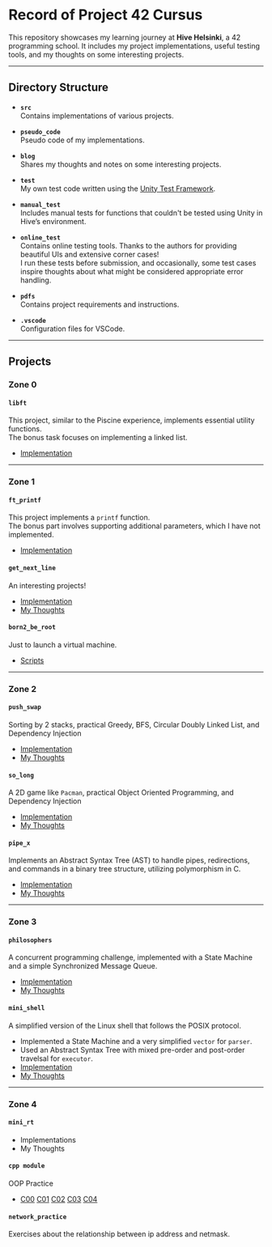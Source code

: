 # Record of Project 42 Cursus

This repository showcases my learning journey at **Hive Helsinki**, a 42 programming school. It includes my project implementations, useful testing tools, and my thoughts on some interesting projects.

---

## Directory Structure

- **`src`**  
  Contains implementations of various projects.

- **`pseudo_code`**  
  Pseudo code of my implementations.

- **`blog`**  
  Shares my thoughts and notes on some interesting projects.

- **`test`**  
  My own test code written using the [Unity Test Framework](https://github.com/ThrowTheSwitch/Unity).

- **`manual_test`**  
  Includes manual tests for functions that couldn't be tested using Unity in Hive’s environment.

- **`online_test`**  
  Contains online testing tools. Thanks to the authors for providing beautiful UIs and extensive corner cases!  
  I run these tests before submission, and occasionally, some test cases inspire thoughts about what might be considered appropriate error handling.

- **`pdfs`**  
  Contains project requirements and instructions.

- **`.vscode`**  
  Configuration files for VSCode.

---

## Projects

### **Zone 0**

#### **`libft`**  
This project, similar to the Piscine experience, implements essential utility functions.  
The bonus task focuses on implementing a linked list.  
- [Implementation](https://github.com/danielxfeng/42cursus/tree/main/src/libft)

---

### **Zone 1**

#### **`ft_printf`**  
This project implements a `printf` function.  
The bonus part involves supporting additional parameters, which I have not implemented.  
- [Implementation](https://github.com/danielxfeng/42cursus/tree/main/src/ft_printf)

#### **`get_next_line`**  
An interesting projects!  
- [Implementation](https://github.com/danielxfeng/42cursus/tree/main/src/get_next_line)  
- [My Thoughts](https://github.com/danielxfeng/42cursus/tree/main/blog/get_next_line.md)

#### **`born2_be_root`**
Just to launch a virtual machine.
- [Scripts](https://github.com/danielxfeng/42cursus/tree/main/src/born2_be_root)  

---

### **Zone 2**

#### **`push_swap`**
Sorting by 2 stacks, practical Greedy, BFS, Circular Doubly Linked List, and Dependency Injection
- [Implementation](https://github.com/danielxfeng/42cursus/tree/main/src/push_swap)  
- [My Thoughts](https://github.com/danielxfeng/42cursus/tree/main/blog/push_swap.md)

#### **`so_long`**
A 2D game like `Pacman`, practical Object Oriented Programming, and Dependency Injection
- [Implementation](https://github.com/danielxfeng/42cursus/tree/main/src/so_long)  
- [My Thoughts](https://github.com/danielxfeng/42cursus/tree/main/blog/so_long.md)

#### **`pipe_x`**
Implements an Abstract Syntax Tree (AST) to handle pipes, redirections, and commands in a binary tree structure, utilizing polymorphism in C.
- [Implementation](https://github.com/danielxfeng/42cursus/tree/main/src/pipe_x) 
- [My Thoughts](https://github.com/danielxfeng/42cursus/tree/main/blog/pipex.md)

---

### **Zone 3**

#### **`philosophers`**
A concurrent programming challenge, implemented with a State Machine and a simple Synchronized Message Queue.
- [Implementation](https://github.com/danielxfeng/42cursus/tree/main/src/philo/philo)
- [My Thoughts](https://github.com/danielxfeng/42cursus/tree/main/blog/philosopher.md)

#### **`mini_shell`**
A simplified version of the Linux shell that follows the POSIX protocol.
 - Implemented a State Machine and a very simplified `vector` for `parser`.
 - Used an Abstract Syntax Tree with mixed pre-order and post-order travelsal for `executor`.
- [Implementation](https://github.com/danielxfeng/42-minishell)
- [My Thoughts](https://github.com/danielxfeng/42-minishell/blob/main/README.md)

---

### **Zone 4**

#### **`mini_rt`**
- Implementations
- My Thoughts

#### **`cpp module`**
OOP Practice
- [C00](https://github.com/danielxfeng/42cursus/tree/main/src/cpp00) [C01](https://github.com/danielxfeng/42cursus/tree/main/src/cpp01) [C02](https://github.com/danielxfeng/42cursus/tree/main/src/cpp02) [C03](https://github.com/danielxfeng/42cursus/tree/main/src/cpp03) [C04](https://github.com/danielxfeng/42cursus/tree/main/src/cpp04)

#### **`network_practice`**
Exercises about the relationship between ip address and netmask.
